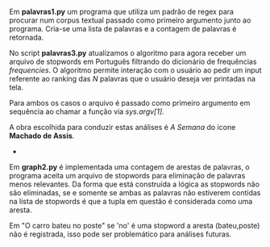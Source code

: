 ﻿Em <strong>palavras1.py</strong> um programa que utiliza um padrão de regex para procurar num corpus textual passado como primeiro argumento junto ao programa. Cria-se uma lista de palavras e a contagem de palavras é retornada.

No script <strong>palavras3.py</strong> atualizamos o algoritmo para agora receber um arquivo de stopwords em Português filtrando do dicionário de frequências <em>frequencies</em>. O algoritmo permite interação com o usuário ao pedir um input referente ao ranking das <em>N</em> palavras que o usuário deseja ver printadas na tela.

Para ambos os casos o arquivo é passado como primeiro argumento em sequência ao chamar a função via <em>sys.argv[1]</em>.

A obra escolhida para conduzir estas análises é <em>A Semana</em> do ícone <strong>Machado de Assis</strong>.

-

Em <strong>graph2.py</strong> é implementada uma contagem de arestas de palavras, o programa aceita um arquivo de stopwords para eliminação de palavras menos relevantes. Da forma que está construída a lógica as stopwords não são eliminadas, se e somente se ambas as palavras não estiverem contidas na lista de stopwords é que a tupla em questão é considerada como uma aresta.

Em "O carro bateu no poste" se 'no' é uma stopword a aresta (bateu,poste) não é registrada, isso pode ser problemático para análises futuras.

